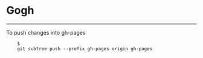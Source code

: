 # Gogh
----

To push changes into gh-pages

```
    $
    git subtree push --prefix gh-pages origin gh-pages
```

